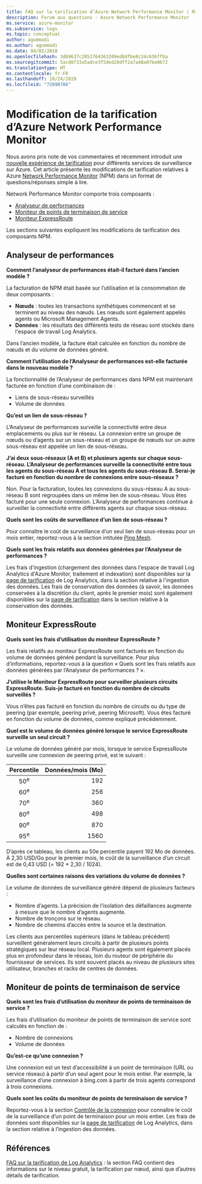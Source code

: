 ```yaml
---
title: FAQ sur la tarification d’Azure Network Performance Monitor | Microsoft Docs
description: Forum aux questions - Azure Network Performance Monitor
ms.service: azure-monitor
ms.subservice: logs
ms.topic: conceptual
author: agummadi
ms.author: agummadi
ms.date: 04/02/2018
ms.openlocfilehash: 3d69637c2851764363209ed8dfbe8c24c636ffba
ms.sourcegitcommit: 5acd8f33a5adce3f5ded20dff2a7a48a07be8672
ms.translationtype: HT
ms.contentlocale: fr-FR
ms.lasthandoff: 10/24/2019
ms.locfileid: "72898786"
---
```

# <a name="pricing-changes-for-azure-network-performance-monitor"></a>Modification de la tarification d’Azure Network Performance Monitor

Nous avons pris note de vos commentaires et récemment introduit une [nouvelle expérience de tarification](https://azure.microsoft.com/blog/introducing-a-new-way-to-purchase-azure-monitoring-services/) pour différents services de surveillance sur Azure. Cet article présente les modifications de tarification relatives à Azure [Network Performance Monitor](https://docs.microsoft.com/azure/networking/network-monitoring-overview) (NPM) dans un format de questions/réponses simple à lire.

Network Performance Monitor comporte trois composants :
* [Analyseur de performances](https://docs.microsoft.com/azure/networking/network-monitoring-overview#performance-monitor)
* [Moniteur de points de terminaison de service](https://docs.microsoft.com/azure/networking/network-monitoring-overview)
* [Moniteur ExpressRoute](https://docs.microsoft.com/azure/networking/network-monitoring-overview#expressroute-monitor)

Les sections suivantes expliquent les modifications de tarification des composants NPM.

## <a name="performance-monitor"></a>Analyseur de performances

**Comment l’analyseur de performances était-il facturé dans l’ancien modèle ?**

La facturation de NPM était basée sur l’utilisation et la consommation de deux composants :
* **Nœuds** : toutes les transactions synthétiques commencent et se terminent au niveau des nœuds. Les nœuds sont également appelés agents ou Microsoft Management Agents.
* **Données** : les résultats des différents tests de réseau sont stockés dans l'espace de travail Log Analytics.

Dans l’ancien modèle, la facture était calculée en fonction du nombre de nœuds et du volume de données généré. 

**Comment l’utilisation de l’Analyseur de performances est-elle facturée dans le nouveau modèle ?**

La fonctionnalité de l’Analyseur de performances dans NPM est maintenant facturée en fonction d’une combinaison de : 

* Liens de sous-réseau surveillés
* Volume de données

**Qu’est un lien de sous-réseau ?**

L’Analyseur de performances surveille la connectivité entre deux emplacements ou plus sur le réseau. La connexion entre un groupe de nœuds ou d’agents sur un sous-réseau et un groupe de nœuds sur un autre sous-réseau est appelée un lien de sous-réseau.

**J’ai deux sous-réseaux (A et B) et plusieurs agents sur chaque sous-réseau. L’Analyseur de performances surveille la connectivité entre tous les agents du sous-réseau A et tous les agents du sous-réseau B. Serai-je facturé en fonction du nombre de connexions entre sous-réseaux ?**

Non. Pour la facturation, toutes les connexions du sous-réseau A au sous-réseau B sont regroupées dans un même lien de sous-réseau. Vous êtes facturé pour une seule connexion. L’Analyseur de performances continue à surveiller la connectivité entre différents agents sur chaque sous-réseau.

**Quels sont les coûts de surveillance d’un lien de sous-réseau ?**

Pour connaître le coût de surveillance d’un seul lien de sous-réseau pour un mois entier, reportez-vous à la section intitulée [Ping Mesh](https://azure.microsoft.com/pricing/details/network-watcher/).

**Quels sont les frais relatifs aux données générées par l’Analyseur de performances ?**

Les frais d'ingestion (chargement des données dans l'espace de travail Log Analytics d'Azure Monitor, traitement et indexation) sont disponibles sur la [page de tarification](https://azure.microsoft.com/pricing/details/log-analytics/) de Log Analytics, dans la section relative à l'ingestion des données. Les frais de conservation des données (à savoir, les données conservées à la discrétion du client, après le premier mois) sont également disponibles sur la [page de tarification](https://azure.microsoft.com/pricing/details/log-analytics/) dans la section relative à la conservation des données.


## <a name="expressroute-monitor"></a>Moniteur ExpressRoute

**Quels sont les frais d’utilisation du moniteur ExpressRoute ?**

Les frais relatifs au moniteur ExpressRoute sont facturés en fonction du volume de données généré pendant la surveillance. Pour plus d’informations, reportez-vous à la question « Quels sont les frais relatifs aux données générées par l’Analyseur de performances ? ».

**J’utilise le Moniteur ExpressRoute pour surveiller plusieurs circuits ExpressRoute. Suis-je facturé en fonction du nombre de circuits surveillés ?**

Vous n’êtes pas facturé en fonction du nombre de circuits ou du type de peering (par exemple, peering privé, peering Microsoft). Vous êtes facturé en fonction du volume de données, comme expliqué précédemment.

**Quel est le volume de données généré lorsque le service ExpressRoute surveille un seul circuit ?**

Le volume de données généré par mois, lorsque le service ExpressRoute surveille une connexion de peering privé, est le suivant :

|Percentile      |Données/mois (Mo)|
| :---:          |           ---:|
|50<sup>e</sup> |            192|
|60<sup>e</sup> |            256|
|70<sup>e</sup> |            360|
|80<sup>e</sup> |            498|
|90<sup>e</sup> |            870|
|95<sup>e</sup> |           1560|


D’après ce tableau, les clients au 50e percentile payent 192 Mo de données. À 2,30 USD/Go pour le premier mois, le coût de la surveillance d’un circuit est de 0,43 USD (= 192 * 2,30 / 1024).

**Quelles sont certaines raisons des variations du volume de données ?**

Le volume de données de surveillance généré dépend de plusieurs facteurs :
* Nombre d’agents. La précision de l’isolation des défaillances augmente à mesure que le nombre d’agents augmente.
* Nombre de tronçons sur le réseau.
* Nombre de chemins d’accès entre la source et la destination.

Les clients aux percentiles supérieurs (dans le tableau précédent) surveillent généralement leurs circuits à partir de plusieurs points stratégiques sur leur réseau local. Plusieurs agents sont également placés plus en profondeur dans le réseau, loin du routeur de périphérie du fournisseur de services. Ils sont souvent placés au niveau de plusieurs sites utilisateur, branches et racks de centres de données.

## <a name="service-endpoint-monitor"></a>Moniteur de points de terminaison de service

**Quels sont les frais d’utilisation du moniteur de points de terminaison de service ?**

Les frais d’utilisation du moniteur de points de terminaison de service sont calculés en fonction de :
* Nombre de connexions
* Volume de données

**Qu’est-ce qu’une connexion ?**

Une connexion est un test d’accessibilité à un point de terminaison (URL ou service réseau) à partir d’un seul agent pour le mois entier. Par exemple, la surveillance d’une connexion à bing.com à partir de trois agents correspond à trois connexions.

**Quels sont les coûts du moniteur de points de terminaison de service ?**

Reportez-vous à la section [Contrôle de la connexion](https://azure.microsoft.com/pricing/details/network-watcher/) pour connaître le coût de la surveillance d’un point de terminaison pour un mois entier. Les frais de données sont disponibles sur la [page de tarification](https://azure.microsoft.com/pricing/details/log-analytics/) de Log Analytics, dans la section relative à l’ingestion des données.

## <a name="references"></a>Références

[FAQ sur la tarification de Log Analytics](https://azure.microsoft.com/pricing/details/log-analytics/) : la section FAQ contient des informations sur le niveau gratuit, la tarification par nœud, ainsi que d’autres détails de tarification.

